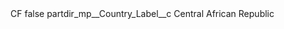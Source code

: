 <?xml version="1.0" encoding="UTF-8"?>
<CustomMetadata xmlns="http://soap.sforce.com/2006/04/metadata" xmlns:xsi="http://www.w3.org/2001/XMLSchema-instance" xmlns:xsd="http://www.w3.org/2001/XMLSchema">
    <label>CF</label>
    <protected>false</protected>
    <values>
        <field>partdir_mp__Country_Label__c</field>
        <value xsi:type="xsd:string">Central African Republic</value>
    </values>
</CustomMetadata>
